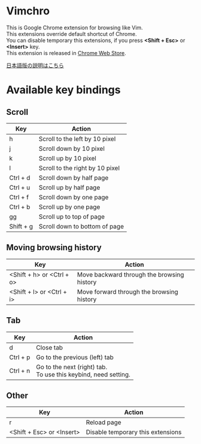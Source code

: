 # Vimchro
This is Google Chrome extension for browsing like Vim.  
This extensions override default shortcut of Chrome.  
You can disable temporary this extensions, if you press **&lt;Shift + Esc&gt;** or **&lt;Insert&gt;** key.  
This extension is released in [Chrome Web Store](https://chrome.google.com/webstore/detail/vimchro/ldmkelbnjdchgboamnnmlpplmmbpifjh).

[日本語版の説明はこちら](./README_jp.md)

# Available key bindings
## Scroll
|Key|Action|
|---|---|
|h|Scroll to the left by 10 pixel|
|j|Scroll down by 10 pixel|
|k|Scroll up by 10 pixel|
|l|Scroll to the right by 10 pixel|
|Ctrl + d|Scroll down by half page|
|Ctrl + u|Scroll up by half page|
|Ctrl + f|Scroll down by one page|
|Ctrl + b|Scroll up by one page|
|gg|Scroll up to top of page|
|Shift + g|Scroll down to bottom of page|

## Moving browsing history
|Key|Action|
|---|---|
|&lt;Shift + h&gt; or &lt;Ctrl + o&gt;|Move backward through the browsing history|
|&lt;Shift + l&gt; or &lt;Ctrl + i&gt;|Move forward through the browsing history|

## Tab
|Key|Action|
|---|---|
|d|Close tab|
|Ctrl + p|Go to the previous (left) tab|
|Ctrl + n|Go to the next (right) tab. <br> To use this keybind, need setting.|

## Other
|Key|Action|
|---|---|
|r|Reload page|
|&lt;Shift + Esc&gt; or &lt;Insert&gt;|Disable temporary this extensions|

